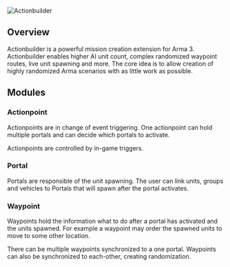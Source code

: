 ![Actionbuilder](https://github.com/ahoys/Actionbuilder/blob/master/Doc/actionbuilder.png)

## Overview
Actionbuilder is a powerful mission creation extension for Arma 3. Actionbuilder enables higher AI unit count, complex randomized waypoint routes, live unit spawning and more. The core idea is to allow creation of highly randomized Arma scenarios with as little work as possible.


## Modules

### Actionpoint
Actionpoints are in change of event triggering. One actionpoint can hold multiple portals and can decide which portals to activate.

Actionpoints are controlled by in-game triggers.

### Portal
Portals are responsible of the unit spawning. The user can link units, groups and vehicles to Portals that will spawn after the portal activates.

### Waypoint
Waypoints hold the information what to do after a portal has activated and the units spawned. For example a waypoint may order the spawned units to move to some other location.

There can be multiple waypoints synchronized to a one portal. Waypoints can also be synchronized to each-other, creating randomization.